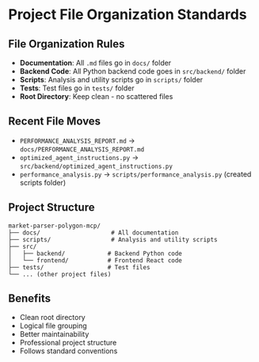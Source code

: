 # Project File Organization Standards

## File Organization Rules
- **Documentation**: All `.md` files go in `docs/` folder
- **Backend Code**: All Python backend code goes in `src/backend/` folder
- **Scripts**: Analysis and utility scripts go in `scripts/` folder
- **Tests**: Test files go in `tests/` folder
- **Root Directory**: Keep clean - no scattered files

## Recent File Moves
- `PERFORMANCE_ANALYSIS_REPORT.md` → `docs/PERFORMANCE_ANALYSIS_REPORT.md`
- `optimized_agent_instructions.py` → `src/backend/optimized_agent_instructions.py`
- `performance_analysis.py` → `scripts/performance_analysis.py` (created scripts folder)

## Project Structure
```
market-parser-polygon-mcp/
├── docs/                    # All documentation
├── scripts/                 # Analysis and utility scripts
├── src/
│   ├── backend/            # Backend Python code
│   └── frontend/           # Frontend React code
├── tests/                  # Test files
└── ... (other project files)
```

## Benefits
- Clean root directory
- Logical file grouping
- Better maintainability
- Professional project structure
- Follows standard conventions